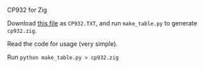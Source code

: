 CP932 for Zig

Download [this file](https://www.unicode.org/Public/MAPPINGS/VENDORS/MICSFT/WINDOWS/CP932.TXT) as `CP932.TXT`, and run `make_table.py` to generate `cp932.zig`.

Read the code for usage (very simple).

Run `python make_table.py > cp932.zig`